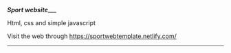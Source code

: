 _____________________Sport website________________________

Html, css and simple javascript

Visit the web through https://sportwebtemplate.netlify.com/

___________________________________________________________

